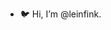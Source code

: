 - 🐦 Hi, I’m @leinfink.

<!---
leinfink/leinfink is a ✨ special ✨ repository because its `README.md` (this file) appears on your GitHub profile.
You can click the Preview link to take a look at your changes.
--->
